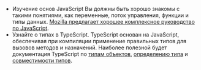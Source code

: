 - Изучение основ JavaScript Вы должны быть хорошо знакомы с такими понятиями, как переменные, поток управления, функции и типы данных. [Mozilla предлагает хорошее комплексное руководство по JavaScript](https://developer.mozilla.org/docs/Web/JavaScript/Guide/Introduction).
- Узнайте о типах в TypeScript. TypeScript основан на JavaScript, обеспечивая при компиляции применение правильных типов для вызовов методов и назначений. Наиболее полезной будет документация TypeScript по [типам объектов](https://www.typescriptlang.org/docs/handbook/2/objects.html), [определению типа](https://www.typescriptlang.org/docs/handbook/type-inference.html) и [совместимости типов](https://www.typescriptlang.org/docs/handbook/type-compatibility.html).
